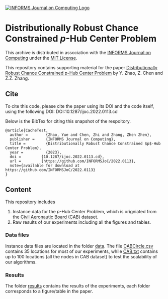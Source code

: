 [![INFORMS Journal on Computing Logo](https://INFORMSJoC.github.io/logos/INFORMS_Journal_on_Computing_Header.jpg)](https://pubsonline.informs.org/journal/ijoc)

# Distributionally Robust Chance Constrained $p$-Hub Center Problem

This archive is distributed in association with the [INFORMS Journal on
Computing](https://pubsonline.informs.org/journal/ijoc) under the [MIT License](LICENSE).

This repository contains supporting material for the paper [Distributionally Robust Chance Constrained p-Hub Center Problem](https://doi.org/????) by Y. Zhao, Z. Chen and Z.Z. Zhang.

## Cite

To cite this code, please cite the paper using its DOI and the code itself, using the following DOI: 
    DOI:10.1287/ijoc.2022.0113.cd

Below is the BibTex for citing this snapshot of the respoitory.

```
@article{CacheTest,
  author =        {Zhao, Yue and Chen, Zhi and Zhang, Zhen Zhen},
  publisher =     {INFORMS Journal on Computing},
  title =         {Distributionally Robust Chance Constrained $p$-Hub Center Problem},
  year =          {2023},
  doi =         {10.1287/ijoc.2022.0113.cd},
  url =         {https://github.com/INFORMSJoC/2022.0113},
  note={available for download at https://github.com/INFORMSJoC/2022.0113}
}  
```

## Content

This repository includes

1. Instance data for the $p$-Hub Center Problem, which is origniated from the [Civil Aeronautic Board (CAB)](https://www.researchgate.net/publication/269396247_cab100_mok) dataset.
1. Raw results of our experiments including all the figures and tables.

### Data files

Instance data files are located in the folder [data](data). The file [CABCircle.csv](data/CABCircle.csv) contains 35 locations for most of our experiments, while [CAB.txt](data/CAB.txt) contains up to 100 locations (all the nodes in CAB dataset) to test the scalability of our algorithms. 


### Results
The folder [results](results) contains the results of the experiments, each folder corresponds to a figure/table in the paper.
